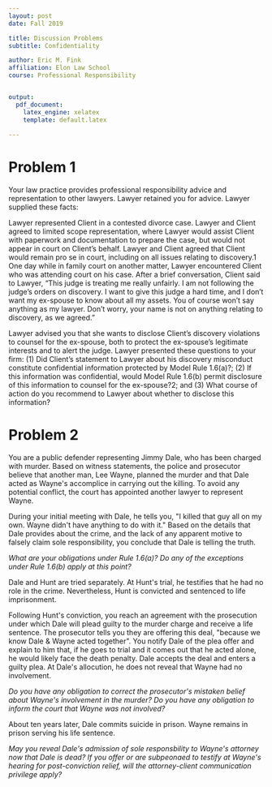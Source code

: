```yaml
---
layout: post
date: Fall 2019

title: Discussion Problems
subtitle: Confidentiality

author: Eric M. Fink
affiliation: Elon Law School 
course: Professional Responsibility


output: 
  pdf_document:
    latex_engine: xelatex
    template: default.latex
    
---
```


# Problem 1

Your law practice provides professional responsibility advice and representation to other lawyers. Lawyer retained you for advice. Lawyer supplied these facts:

Lawyer represented Client in a contested divorce case. Lawyer and Client agreed to limited scope representation, where Lawyer would assist Client with paperwork and documentation to prepare the case, but would not appear in court on Client’s behalf. Lawyer and Client agreed that Client would remain pro se in court, including on all issues relating to discovery.1 One day while in family court on another matter, Lawyer encountered Client who was attending court on his case. After a brief conversation, Client said to Lawyer, “This judge is treating me really unfairly. I am not following the judge’s orders on discovery. I want to give this judge a hard time, and I don’t want my ex-spouse to know about all my assets. You of course won’t say anything as my lawyer. Don’t worry, your name is not on anything relating to discovery, as we agreed.”

Lawyer advised you that she wants to disclose Client’s discovery violations to counsel for the ex-spouse, both to protect the ex-spouse’s legitimate interests and to alert the judge. Lawyer presented these questions to your firm: (1) Did Client’s statement to Lawyer about his discovery misconduct constitute confidential information protected by Model Rule 1.6(a)?; (2) If this information was confidential, would Model Rule 1.6(b) permit disclosure of this information to counsel for the ex-spouse?2; and (3) What course of action do you recommend to Lawyer about whether to disclose this information?

# Problem 2

You are a public defender representing Jimmy Dale, who has been charged with murder. Based on witness statements, the police and prosecutor believe that another man, Lee Wayne, planned the murder and that Dale acted as Wayne's accomplice in carrying out the killing. To avoid any potential conflict, the court has appointed another lawyer to represent Wayne. 

During your initial meeting with Dale, he tells you, "I killed that guy all on my own. Wayne didn't have anything to do with it." Based on the details that Dale provides about the crime, and the lack of any apparent motive to falsely claim sole responsibility, you conclude that Dale is telling the truth. 

_What are your obligations under Rule 1.6(a)? Do any of the exceptions under Rule 1.6(b) apply at this point?_

Dale and Hunt are tried separately. At Hunt's trial, he testifies that he had no role in the crime. Nevertheless, Hunt is convicted and sentenced to life imprisonment. 

Following Hunt's conviction, you reach an agreement with the prosecution under which Dale will plead guilty to the murder charge and receive a life sentence. The prosecutor tells you they are offering this deal, "because we know Dale & Wayne acted together". You notify Dale of the plea offer and explain to him that, if he goes to trial and it comes out that he acted alone, he would likely face the death penalty. Dale accepts the deal and enters a guilty plea. At Dale's allocution, he does not reveal that Wayne had no involvement. 

_Do you have any obligation to correct the prosecutor's mistaken belief about Wayne's involvement in the murder? Do you have any obligation to inform the court that Wayne was not involved?_

About ten years later, Dale commits suicide in prison. Wayne remains in prison serving his life sentence. 

_May you reveal Dale's admission of sole responsbility to Wayne's attorney now that Dale is dead? If you offer or are subpeonaed to testify at Wayne's hearing for post-conviction relief, will the attorney-client communication privilege apply?_ 





